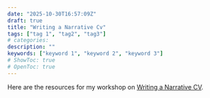 ```yaml
---
date: "2025-10-30T16:57:09Z"
draft: true
title: "Writing a Narrative Cv"
tags: ["tag 1", "tag2", "tag3"]
# categories: 
description: ""
keywords: ["keyword 1", "keyword 2", "keyword 3"]
# ShowToc: true
# OpenToc: true  
---
```


Here are the resources for my workshop on [Writing a Narrative CV](../../../workshops/writing-a-narrative-cv/).